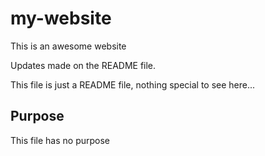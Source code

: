 # my-website

This is an awesome website

Updates made on the README file.

This file is just a README file, nothing special to see here...

## Purpose

This file has no purpose
